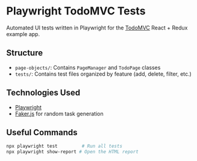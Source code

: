# Playwright TodoMVC Tests

Automated UI tests written in Playwright for the [TodoMVC](https://todomvc.com/examples/react-redux/dist/#/) React + Redux example app.

## Structure

- `page-objects/`: Contains `PageManager` and `TodoPage` classes
- `tests/`: Contains test files organized by feature (add, delete, filter, etc.)

## Technologies Used

- [Playwright](https://playwright.dev/)
- [Faker.js](https://github.com/faker-js/faker) for random task generation

## Useful Commands

```bash
npx playwright test         # Run all tests
npx playwright show-report # Open the HTML report
